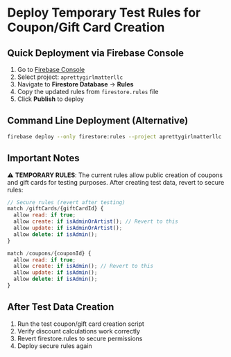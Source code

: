 # Deploy Temporary Test Rules for Coupon/Gift Card Creation

## Quick Deployment via Firebase Console

1. Go to [Firebase Console](https://console.firebase.google.com/)
2. Select project: `aprettygirlmatterllc`
3. Navigate to **Firestore Database** → **Rules**
4. Copy the updated rules from `firestore.rules` file
5. Click **Publish** to deploy

## Command Line Deployment (Alternative)

```bash
firebase deploy --only firestore:rules --project aprettygirlmatterllc
```

## Important Notes

⚠️ **TEMPORARY RULES**: The current rules allow public creation of coupons and gift cards for testing purposes. After creating test data, revert to secure rules:

```javascript
// Secure rules (revert after testing)
match /giftCards/{giftCardId} {
  allow read: if true;
  allow create: if isAdminOrArtist(); // Revert to this
  allow update: if isAdminOrArtist();
  allow delete: if isAdmin();
}

match /coupons/{couponId} {
  allow read: if true;
  allow create: if isAdmin(); // Revert to this
  allow update: if isAdmin();
  allow delete: if isAdmin();
}
```

## After Test Data Creation

1. Run the test coupon/gift card creation script
2. Verify discount calculations work correctly
3. Revert firestore.rules to secure permissions
4. Deploy secure rules again
